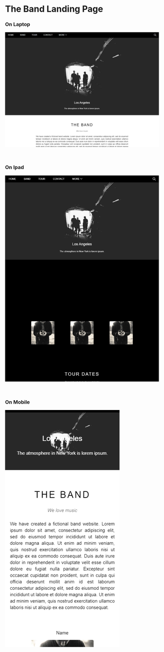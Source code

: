 # The Band Landing Page

### On Laptop

![The Band screen shot](./assets/img/scr-laptop.jpg)

<br />

### On Ipad

![The Band screen shot](./assets/img/scr-ipadpro.jpg)

<br />

### On Mobile

![The Band screen shot](./assets/img/scr-iphonex.jpg)
